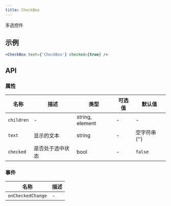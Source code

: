 ```yaml
---
title: CheckBox
---
```

多选控件

## 示例

```jsx
<CheckBox text={'CheckBox'} checked={true} />
```

## API

### 属性
名称 | 描述 | 类型 | 可选值 | 默认值
--- | --- | --- | --- | ---
`children` | - | string, element | - | -
`text` | 显示的文本 | string | - | 空字符串 ('')
`checked` | 是否处于选中状态 | bool | - | `false`

### 事件
名称 | 描述
--- | ---
`onCheckedChange` | -
